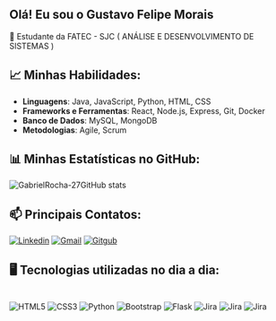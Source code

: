 ## Olá! Eu sou o Gustavo Felipe Morais

🌱 Estudante da FATEC - SJC ( ANÁLISE E DESENVOLVIMENTO DE SISTEMAS )

## 📈 Minhas Habilidades:
- **Linguagens**: Java, JavaScript, Python, HTML, CSS
- **Frameworks e Ferramentas**: React, Node.js, Express, Git, Docker
- **Banco de Dados**: MySQL, MongoDB
- **Metodologias**: Agile, Scrum

## 📊 Minhas Estatísticas no GitHub:

![GabrielRocha-27GitHub stats](https://github-readme-stats.vercel.app/api?username=GabrielRocha-27&show_icons=true&theme=dracula)
<br/>


## 📫 Principais Contatos:

[![Linkedin](https://img.shields.io/badge/LinkedIn-0077B5?style=for-the-badge&logo=linkedin&logoColor=white)](https://www.linkedin.com/in/gabriel-rocha-wk27/)
[![Gmail](https://img.shields.io/badge/Gmail-D14836?style=for-the-badge&logo=gmail&logoColor=white)](mailto:gabrielrocha.wk27@gmail.com)
[![Gitgub](https://img.shields.io/badge/GitHub-100000?style=for-the-badge&logo=github&logoColor=white)](https://github.com/GabrielRocha-27)

## 🖥️ Tecnologias utilizadas no dia a dia:

<div style="display: inline-block"><br/>
    <img align="center" alt="HTML5" src="https://img.shields.io/badge/HTML5-E34F26?style=for-the-badge&logo=html5&logoColor=white"/>
    <img align="center" alt="CSS3" src="https://img.shields.io/badge/CSS3-1572B6?style=for-the-badge&logo=css3&logoColor=white"/>
    <img align="center" alt="Python" src="https://img.shields.io/badge/Python-14354C?style=for-the-badge&logo=python&logoColor=white"/>
    <img align="center" alt="Bootstrap" src="https://img.shields.io/badge/Bootstrap-563D7C?style=for-the-badge&logo=bootstrap&logoColor=white"/>
    <img align="center" alt="Flask" src="https://img.shields.io/badge/Flask-000000?style=for-the-badge&logo=flask&logoColor=white"/>
    <img align="center" alt="Jira" src="https://img.shields.io/badge/Jira-0052CC?style=for-the-badge&logo=Jira&logoColor=white"/>
    <img align="center" alt="Jira" src="https://img.shields.io/badge/Amazon_AWS-FF9900?style=for-the-badge&logo=amazonaws&logoColor=white"/>
    <img align="center" alt="Jira" src="https://img.shields.io/badge/Notion-000000?style=for-the-badge&logo=notion&logoColor=white"/>
</div><br/>
<br/>

